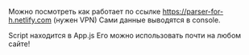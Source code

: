 Можно посмотреть как работает по ссылке https://parser-for-h.netlify.com (нужен VPN)
Сами данные выводятся в console.

Script находится в App.js
Его можно использовать почти на любом сайте!
